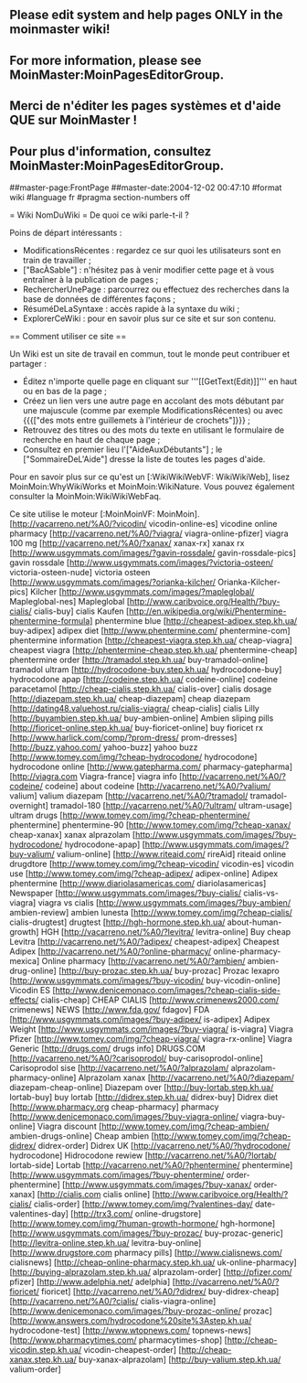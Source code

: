 ## Please edit system and help pages ONLY in the moinmaster wiki!
## For more information, please see MoinMaster:MoinPagesEditorGroup.
## Merci de n'éditer les pages systèmes et d'aide QUE sur MoinMaster !
## Pour plus d'information, consultez MoinMaster:MoinPagesEditorGroup.
##master-page:FrontPage
##master-date:2004-12-02 00:47:10
#format wiki
#language fr
#pragma section-numbers off

= Wiki NomDuWiki =
De quoi ce wiki parle-t-il ?

Poins de départ intéressants :
 * ModificationsRécentes : regardez ce sur quoi les utilisateurs sont en train de travailler ;
 * ["BacÀSable"] : n'hésitez pas à venir modifier cette page et à vous entraîner à la publication de pages ;
 * RechercherUnePage : parcourrez ou effectuez des recherches dans la base de données de différentes façons ;
 * RésuméDeLaSyntaxe : accès rapide à la syntaxe du wiki ;
 * ExplorerCeWiki : pour en savoir plus sur ce site et sur son contenu.

== Comment utiliser ce site ==

Un Wiki est un site de travail en commun, tout le monde peut contribuer et partager :
 * Éditez n'importe quelle page en cliquant sur '''[[GetText(Edit)]]''' en haut ou en bas de la page ;
 * Créez un lien vers une autre page en accolant des mots débutant par une majuscule (comme par exemple ModificationsRécentes) ou avec {{{["des mots entre guillemets à l'intérieur de crochets"]}}} ;
 * Retrouvez des titres ou des mots du texte en utilisant le formulaire de recherche en haut de chaque page ;
 * Consultez en premier lieu l'["AideAuxDébutants"] ; le ["SommaireDeL'Aide"] dresse la liste de toutes les pages d'aide.

Pour en savoir plus sur ce qu'est un [:WikiWikiWebVF: WikiWikiWeb], lisez MoinMoin:WhyWikiWorks et MoinMoin:WikiNature. Vous pouvez également consulter la MoinMoin:WikiWikiWebFaq.

Ce site utilise le moteur [:MoinMoinVF: MoinMoin].
[http://vacarreno.net/%A0/?vicodin/ vicodin-online-es] vicodine online pharmacy
[http://vacarreno.net/%A0/?viagra/ viagra-online-pfizer] viagra 100 mg
[http://vacarreno.net/%A0/?xanax/ xanax-rx] xanax rx
[http://www.usgymmats.com/images/?gavin-rossdale/ gavin-rossdale-pics] gavin rossdale
[http://www.usgymmats.com/images/?victoria-osteen/ victoria-osteen-nude] victoria osteen
[http://www.usgymmats.com/images/?orianka-kilcher/ Orianka-Kilcher-pics] Kilcher
[http://www.usgymmats.com/images/?mapleglobal/ Mapleglobal-nes] Mapleglobal
[http://www.caribvoice.org/Health/?buy-cialis/ cialis-buy] cialis Kaufen
[http://en.wikipedia.org/wiki/Phentermine-phentermine-formula] phentermine blue
[http://cheapest-adipex.step.kh.ua/ buy-adipex] adipex diet
[http://www.phentermine.com/ phentermine-com] phentermine information
[http://cheapest-viagra.step.kh.ua/ cheap-viagra]  cheapest viagra
[http://phentermine-cheap.step.kh.ua/ phentermine-cheap]  phentermine order
[http://tramadol.step.kh.ua/ buy-tramadol-online]  tramadol ultram
[http://hydrocodone-buy.step.kh.ua/ hydrocodone-buy] hydrocodone apap
[http://codeine.step.kh.ua/ codeine-online] codeine paracetamol
[http://cheap-cialis.step.kh.ua/ cialis-over]  cialis dosage
[http://diazepam.step.kh.ua/ cheap-diazepam]  cheap diazepam
[http://dating48.valuehost.ru/cialis-viagra/ cheap-cialis] cialis Lilly
[http://buyambien.step.kh.ua/ buy-ambien-online]  Ambien sliping pills
[http://fioricet-online.step.kh.ua/ buy-fioricet-online] buy fioricet rx
[http://www.harlick.com/comp/?prom-dress/ prom-dresses]
[http://buzz.yahoo.com/ yahoo-buzz] yahoo buzz
[http://www.tomey.com/img/?cheap-hydrocodone/ hydrocodone] hydrocodone online
[http://www.gatepharma.com/ pharmacy-gatepharma] 
[http://viagra.com Viagra-france] viagra info
[http://vacarreno.net/%A0/?codeine/ codeine] about codeine
[http://vacarreno.net/%A0/?valium/ valium] valium diazepam
[http://vacarreno.net/%A0/?tramadol/ tramadol-overnight] tramadol-180
[http://vacarreno.net/%A0/?ultram/ ultram-usage] ultram drugs
[http://www.tomey.com/img/?cheap-phentermine/ phentermine] phentermine-90
[http://www.tomey.com/img/?cheap-xanax/ cheap-xanax] xanax alprazolam
[http://www.usgymmats.com/images/?buy-hydrocodone/ hydrocodone-apap]
[http://www.usgymmats.com/images/?buy-valium/ valium-online] 
[http://www.riteaid.com/ rireAid] riteaid online drugdtore
[http://www.tomey.com/img/?cheap-vicodin/ vicodin-es] vicodin use
[http://www.tomey.com/img/?cheap-adipex/ adipex-online] Adipex phentermine
[http://www.diariolasamericas.com/ diariolasamericas]  Newspaper
[http://www.usgymmats.com/images/?buy-cialis/ cialis-vs-viagra] viagra vs cialis
[http://www.usgymmats.com/images/?buy-ambien/ ambien-review] ambien lunesta
[http://www.tomey.com/img/?cheap-cialis/ cialis-drugtest] drugtest
[http://hgh-hormone.step.kh.ua/ about-human-growth]  HGH
[http://vacarreno.net/%A0/?levitra/ levitra-online] Buy cheap Levitra
[http://vacarreno.net/%A0/?adipex/ cheapest-adipex] Cheapest Adipex
[http://vacarreno.net/%A0/?online-pharmacy/ online-pharmacy-mexica] Online pharmacy
[http://vacarreno.net/%A0/?ambien/ ambien-drug-online]
[http://buy-prozac.step.kh.ua/ buy-prozac] Prozac lexapro
[http://www.usgymmats.com/images/?buy-vicodin/ buy-vicodin-online] Vicodin ES
[http://www.denicemonaco.com/images/?cheap-cialis-side-effects/ cialis-cheap] CHEAP CIALIS
[http://www.crimenews2000.com/ crimenews] NEWS
[http://www.fda.gov/ fdagov] FDA
[http://www.usgymmats.com/images/?buy-adipex/ is-adipex] Adipex Weight
[http://www.usgymmats.com/images/?buy-viagra/ is-viagra] Viagra Pfizer
[http://www.tomey.com/img/?cheap-viagra/ viagra-rx-online] Viagra Generic
[http://drugs.com/ drugs info] DRUGS.COM
[http://vacarreno.net/%A0/?carisoprodol/ buy-carisoprodol-online] Carisoprodol sise
[http://vacarreno.net/%A0/?alprazolam/ alprazolam-pharmacy-online] Alprazolam xanax
[http://vacarreno.net/%A0/?diazepam/ diazepam-cheap-online] Diazepam over
[http://buy-lortab.step.kh.ua/ lortab-buy]   buy lortab
[http://didrex.step.kh.ua/ didrex-buy] Didrex diet
[http://www.pharmacy.org cheap-pharmacy] pharmacy
[http://www.denicemonaco.com/images/?buy-viagra-online/ viagra-buy-online] Viagra discount
[http://www.tomey.com/img/?cheap-ambien/ ambien-drugs-online] Cheap ambien
[http://www.tomey.com/img/?cheap-didrex/ didrex-order] Didrex UK
[http://vacarreno.net/%A0/?hydrocodone/ hydrocodone] Hidrocodone rewiew
[http://vacarreno.net/%A0/?lortab/ lortab-side] Lortab
[http://vacarreno.net/%A0/?phentermine/ phentermine]
[http://www.usgymmats.com/images/?buy-phentermine/ order-phentermine]
[http://www.usgymmats.com/images/?buy-xanax/ order-xanax]
[http://cialis.com  cialis online] 
[http://www.caribvoice.org/Health/?cialis/ cialis-order]
[http://www.tomey.com/img/?valentines-day/ date-valentines-day]
[http://trx3.com/ online-drugstore]
[http://www.tomey.com/img/?human-growth-hormone/ hgh-hormone]
[http://www.usgymmats.com/images/?buy-prozac/ buy-prozac-generic]
[http://levitra-online.step.kh.ua/ levitra-buy-online] 
[http://www.drugstore.com pharmacy pills]
[http://www.cialisnews.com/ cialisnews] 
[http://cheap-online-pharmacy.step.kh.ua/ uk-online-pharmacy] 
[http://buying-alprazolam.step.kh.ua/ alprazolam-order] 
[http://pfizer.com/ pfizer]
[http://www.adelphia.net/ adelphia]
[http://vacarreno.net/%A0/?fioricet/ fioricet]
[http://vacarreno.net/%A0/?didrex/ buy-didrex-cheap] 
[http://vacarreno.net/%A0/?cialis/ cialis-viagra-online]
[http://www.denicemonaco.com/images/?buy-prozac-online/ prozac]
[http://www.answers.com/hydrocodone%20site%3Astep.kh.ua/ hydrocodone-test]
[http://www.wtopnews.com/ topnews-news]
[http://www.pharmacytimes.com/ pharmacytimes-shop] 
[http://cheap-vicodin.step.kh.ua/ vicodin-cheapest-order]
[http://cheap-xanax.step.kh.ua/ buy-xanax-alprazolam]
[http://buy-valium.step.kh.ua/ valium-order] 
